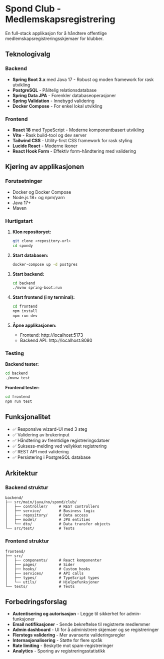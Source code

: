 # Spond Club - Medlemskapsregistrering

En full-stack applikasjon for å håndtere offentlige medlemskapsregistreringsskjemaer for klubber.

## Teknologivalg

### Backend
- **Spring Boot 3.x** med Java 17 - Robust og moden framework for rask utvikling
- **PostgreSQL** - Pålitelig relationsdatabase
- **Spring Data JPA** - Forenkler databaseoperasjoner
- **Spring Validation** - Innebygd validering
- **Docker Compose** - For enkel lokal utvikling

### Frontend  
- **React 18** med TypeScript - Moderne komponentbasert utvikling
- **Vite** - Rask build-tool og dev server
- **Tailwind CSS** - Utility-first CSS framework for rask styling
- **Lucide React** - Moderne ikoner
- **React Hook Form** - Effektiv form-håndtering med validering

## Kjøring av applikasjonen

### Forutsetninger
- Docker og Docker Compose
- Node.js 18+ og npm/yarn
- Java 17+
- Maven

### Hurtigstart

1. **Klon repositoryet:**
   ```bash
   git clone <repository-url>
   cd spondy
   ```

2. **Start databasen:**
   ```bash
   docker-compose up -d postgres
   ```

3. **Start backend:**
   ```bash
   cd backend
   ./mvnw spring-boot:run
   ```

4. **Start frontend (i ny terminal):**
   ```bash
   cd frontend
   npm install
   npm run dev
   ```

5. **Åpne applikasjonen:**
   - Frontend: http://localhost:5173
   - Backend API: http://localhost:8080

### Testing

**Backend tester:**
```bash
cd backend
./mvnw test
```

**Frontend tester:**
```bash
cd frontend
npm run test
```

## Funksjonalitet

- ✅ Responsive wizard-UI med 3 steg
- ✅ Validering av brukerinput
- ✅ Håndtering av fremtidige registreringsdatoer
- ✅ Suksess-melding ved vellykket registrering
- ✅ REST API med validering
- ✅ Persistering i PostgreSQL database

## Arkitektur

### Backend struktur
```
backend/
├── src/main/java/no/spond/club/
│   ├── controller/     # REST controllers
│   ├── service/        # Business logic
│   ├── repository/     # Data access
│   ├── model/          # JPA entities
│   └── dto/            # Data transfer objects
└── src/test/           # Tests
```

### Frontend struktur
```
frontend/
├── src/
│   ├── components/     # React komponenter
│   ├── pages/          # Sider
│   ├── hooks/          # Custom hooks
│   ├── services/       # API calls
│   ├── types/          # TypeScript types
│   └── utils/          # Hjelpefunksjoner
└── tests/              # Tests
```

## Forbedringsforslag

- **Autentisering og autorisasjon** - Legge til sikkerhet for admin-funksjoner
- **Email notifikasjoner** - Sende bekreftelse til registrerte medlemmer  
- **Admin dashboard** - UI for å administrere skjemaer og se registreringer
- **Flerstegs validering** - Mer avanserte valideringsregler
- **Internasjonalisering** - Støtte for flere språk
- **Rate limiting** - Beskytte mot spam-registreringer
- **Analytics** - Sporing av registreringsstatistikk 